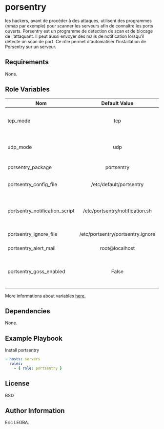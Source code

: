 porsentry
=========

les hackers, avant de procéder à des attaques, utilisent des programmes (nmap par exemple) pour scanner les serveurs afin de connaître les ports ouverts.
Porsentry est un programme de détection de scan et de blocage de l'attaquant. Il peut aussi envoyer des mails de notification lorsqu'il détecte un scan de port.
Ce rôle permet d'automatiser l'installation de Porsentry sur un serveur.

Requirements
------------
None.

Role Variables
--------------

| Nom	        | Default Value	| Description|
| ------------- |:-------------:| ----------:|
|tcp_mode|tcp|TCP Monitoring mode (tcp, stcp,atcp).|
|udp_mode|udp|UDP Monitoring mode (udp, sudp,audp).|
|porsentry_package|portsentry|Porsentry package.|
|portsentry_config_file|/etc/default/portsentry|Porsentry configuration file.|
|portsentry_notification_script|/etc/portsentry/notification.sh|Bash programs which send alerting mails to the admin.|
|portsentry_ignore_file|/etc/portsentry/portsentry.ignore|Ignore IP address list.|
|portsentry_alert_mail|root@localhost|Admin address mail.|
|portsentry_goss_enabled|False|Enable goss to check portsentry after installation.|

More informations about variables [here.](https://github.com/eleongithub/ansible/blob/it_1/projects/roles/porsentry/defaults/main.yml)


Dependencies
------------

None.

Example Playbook
----------------
Install portsentry
```yaml
- hosts: servers
  roles:
    - { role: portsentry }
```

License
-------

BSD

Author Information
------------------

Eric LEGBA.